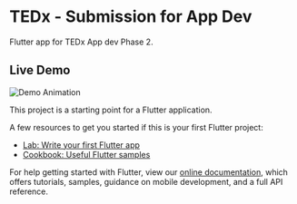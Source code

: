 # TEDx - Submission for App Dev

Flutter app for TEDx App dev Phase 2.

## Live Demo

![Demo Animation](https://github.com/ayushnayyar/tedx/blob/master/demo/20-12-24-00-03-14.gif)

This project is a starting point for a Flutter application.

A few resources to get you started if this is your first Flutter project:

- [Lab: Write your first Flutter app](https://flutter.dev/docs/get-started/codelab)
- [Cookbook: Useful Flutter samples](https://flutter.dev/docs/cookbook)

For help getting started with Flutter, view our
[online documentation](https://flutter.dev/docs), which offers tutorials,
samples, guidance on mobile development, and a full API reference.
